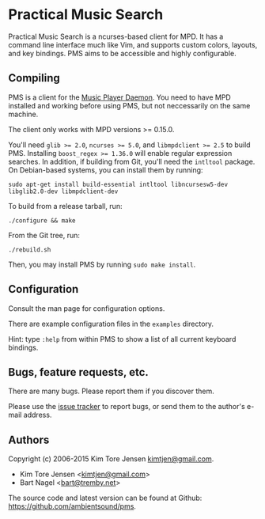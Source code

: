 # Practical Music Search

Practical Music Search is a ncurses-based client for MPD. It has a command line
interface much like Vim, and supports custom colors, layouts, and key bindings.
PMS aims to be accessible and highly configurable.


## Compiling

PMS is a client for the [Music Player Daemon](http://musicpd.org). You need to 
have MPD installed and working before using PMS, but not neccessarily on the
same machine.

The client only works with MPD versions >= 0.15.0.

You'll need `glib >= 2.0`, `ncurses >= 5.0`, and `libmpdclient >= 2.5` to build
PMS. Installing `boost_regex >= 1.36.0` will enable regular expression searches.
In addition, if building from Git, you'll need the `intltool` package. On
Debian-based systems, you can install them by running:

```
sudo apt-get install build-essential intltool libncursesw5-dev libglib2.0-dev libmpdclient-dev
```

To build from a release tarball, run:

```
./configure && make
```

From the Git tree, run:

```
./rebuild.sh
```

Then, you may install PMS by running `sudo make install`.


## Configuration

Consult the man page for configuration options.

There are example configuration files in the `examples` directory.

Hint: type `:help` from within PMS to show a list of all current keyboard
bindings.


## Bugs, feature requests, etc.

There are many bugs. Please report them if you discover them.

Please use the [issue tracker](https://github.com/ambientsound/pms/issues) to
report bugs, or send them to the author's e-mail address.


## Authors

Copyright (c) 2006-2015 Kim Tore Jensen <kimtjen@gmail.com>.

* Kim Tore Jensen <<kimtjen@gmail.com>>
* Bart Nagel <<bart@tremby.net>>

The source code and latest version can be found at Github:
<https://github.com/ambientsound/pms>.
